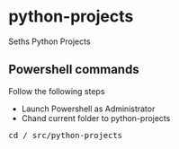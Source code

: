 # python-projects
Seths Python Projects

## Powershell commands
Follow the following steps 

- Launch Powershell as Administrator
 - Chand current folder to python-projects

<pre>cd /_src/python-projects</pre>
